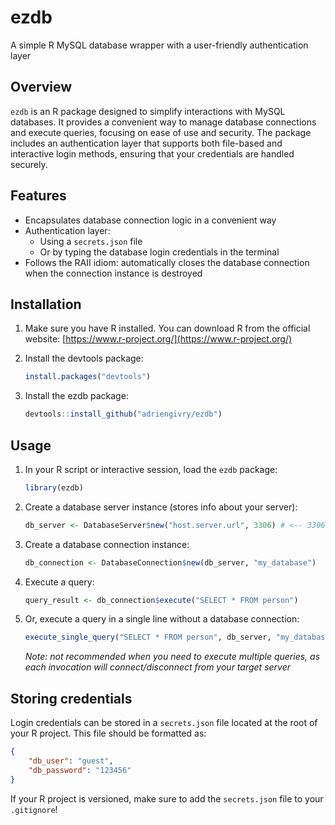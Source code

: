 # ezdb

A simple R MySQL database wrapper with a user-friendly authentication layer 

## Overview

`ezdb` is an R package designed to simplify interactions with MySQL databases. It provides a convenient way to manage database connections and execute queries, focusing on ease of use and security. The package includes an authentication layer that supports both file-based and interactive login methods, ensuring that your credentials are handled securely.

## Features
- Encapsulates database connection logic in a convenient way
- Authentication layer:
    - Using a `secrets.json` file
    - Or by typing the database login credentials in the terminal
- Follows the RAII idiom: automatically closes the database connection when the connection instance is destroyed

## Installation

1. Make sure you have R installed. You can download R from the official website: [https://www.r-project.org/](https://www.r-project.org/)

2. Install the devtools package:

    ```R
    install.packages("devtools")
    ```

3. Install the ezdb package:

    ```R
    devtools::install_github("adriengivry/ezdb")
    ```

## Usage

1. In your R script or interactive session, load the `ezdb` package:

    ```R
    library(ezdb)
    ```

2. Create a database server instance (stores info about your server):

    ```R
    db_server <- DatabaseServer$new("host.server.url", 3306) # <-- 3306 being the default port
    ```

3. Create a database connection instance:

    ```R
    db_connection <- DatabaseConnection$new(db_server, "my_database")
    ```

4. Execute a query:

    ```R
    query_result <- db_connection$execute("SELECT * FROM person")
    ```

5. Or, execute a query in a single line without a database connection:

    ```R
    execute_single_query("SELECT * FROM person", db_server, "my_database")
    ```
    _Note: not recommended when you need to execute multiple queries, as each invocation will connect/disconnect from your target server_

## Storing credentials
Login credentials can be stored in a `secrets.json` file located at the root of your R project.
This file should be formatted as:
```json
{
    "db_user": "guest",
    "db_password": "123456"
}
```
If your R project is versioned, make sure to add the `secrets.json` file to your `.gitignore`!